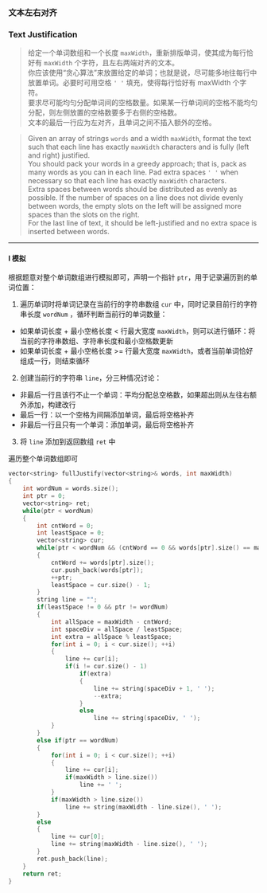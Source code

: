 ### 文本左右对齐
### Text Justification

> 给定一个单词数组和一个长度 `maxWidth`，重新排版单词，使其成为每行恰好有 `maxWidth` 个字符，且左右两端对齐的文本。  
> 你应该使用“贪心算法”来放置给定的单词；也就是说，尽可能多地往每行中放置单词。必要时可用空格 `' '` 填充，使得每行恰好有 maxWidth 个字符。  
> 要求尽可能均匀分配单词间的空格数量。如果某一行单词间的空格不能均匀分配，则左侧放置的空格数要多于右侧的空格数。  
> 文本的最后一行应为左对齐，且单词之间不插入额外的空格。

> Given an array of strings `words` and a width `maxWidth`, format the text such that each line has exactly `maxWidth` characters and is fully (left and right) justified.  
> You should pack your words in a greedy approach; that is, pack as many words as you can in each line. Pad extra spaces `' '` when necessary so that each line has exactly `maxWidth` characters.  
> Extra spaces between words should be distributed as evenly as possible. If the number of spaces on a line does not divide evenly between words, the empty slots on the left will be assigned more spaces than the slots on the right.   
> For the last line of text, it should be left-justified and no extra space is inserted between words.

----------

#### I 模拟

根据题意对整个单词数组进行模拟即可，声明一个指针 `ptr`，用于记录遍历到的单词位置：  
1. 遍历单词时将单词记录在当前行的字符串数组 `cur` 中，同时记录目前行的字符串长度 `wordNum` ，循环判断当前行的单词数量：   
 - 如果单词长度 + 最小空格长度 < 行最大宽度 `maxWidth`，则可以进行循环：将当前的字符串数组、字符串长度和最小空格数更新  
 - 如果单词长度 + 最小空格长度 >= 行最大宽度 `maxWidth`，或者当前单词恰好组成一行，则结束循环
2. 创建当前行的字符串 `line`，分三种情况讨论：
 - 非最后一行且该行不止一个单词：平均分配总空格数，如果超出则从左往右额外添加，构建改行  
 - 最后一行：以一个空格为间隔添加单词，最后将空格补齐  
 - 非最后一行且只有一个单词：添加单词，最后将空格补齐
3. 将 `line` 添加到返回数组 `ret` 中  

遍历整个单词数组即可  

```cpp
vector<string> fullJustify(vector<string>& words, int maxWidth) 
{
    int wordNum = words.size();
    int ptr = 0;
    vector<string> ret;
    while(ptr < wordNum)
    {
        int cntWord = 0;
        int leastSpace = 0;
        vector<string> cur;
        while(ptr < wordNum && (cntWord == 0 && words[ptr].size() == maxWidth || cntWord + leastSpace + 1 + words[ptr].size() <= maxWidth))
        {
            cntWord += words[ptr].size();
            cur.push_back(words[ptr]);
            ++ptr;
            leastSpace = cur.size() - 1;
        }
        string line = "";
        if(leastSpace != 0 && ptr != wordNum)
        {
            int allSpace = maxWidth - cntWord;
            int spaceDiv = allSpace / leastSpace;
            int extra = allSpace % leastSpace;
            for(int i = 0; i < cur.size(); ++i)
            {
                line += cur[i];
                if(i != cur.size() - 1)
                    if(extra)
                    {
                        line += string(spaceDiv + 1, ' ');
                        --extra;
                    }
                    else
                        line += string(spaceDiv, ' ');
            }
        }
        else if(ptr == wordNum)
        {
            for(int i = 0; i < cur.size(); ++i)
            {
                line += cur[i];
                if(maxWidth > line.size())
                    line += ' ';
            }
            if(maxWidth > line.size())
                line += string(maxWidth - line.size(), ' ');
        }
        else
        {
            line += cur[0];
            line += string(maxWidth - line.size(), ' ');
        }
        ret.push_back(line);
    }
    return ret;
}
```
